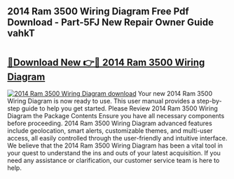 ## 2014 Ram 3500 Wiring Diagram Free Pdf Download - Part-5FJ New Repair Owner Guide vahkT

# <h2><a href="http://dfu7fki.blite.top/?on=2014+Ram+3500+Wiring+Diagram">🔗Download New 👉🔴 2014 Ram 3500 Wiring Diagram</a></h2>

[![2014 Ram 3500 Wiring Diagram download](https://i.imgur.com/lujVjoI.png)](http://dfu7fki.blite.top/?on=2014+Ram+3500+Wiring+Diagram)
Your new 2014 Ram 3500 Wiring Diagram is now ready to use. This user manual provides a step-by-step guide to help you get started. Please Review 2014 Ram 3500 Wiring Diagram the Package Contents Ensure you have all necessary components before proceeding. 2014 Ram 3500 Wiring Diagram advanced features include geolocation, smart alerts, customizable themes, and multi-user access, all easily controlled through the user-friendly and intuitive interface. We believe that the 2014 Ram 3500 Wiring Diagram has been a vital tool in your quest to understand the ins and outs of your latest acquisition. If you need any assistance or clarification, our customer service team is here to help.
